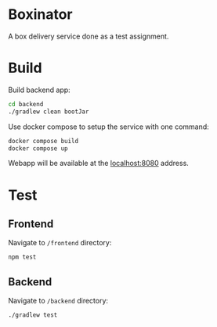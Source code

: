 # Boxinator 

A box delivery service done as a test assignment.

# Build

Build backend app: 

```bash
cd backend
./gradlew clean bootJar
```

Use docker compose to setup the service with one command:

````bash
docker compose build
docker compose up
````

Webapp will be available at the [localhost:8080]() address.

# Test

## Frontend

Navigate to `/frontend` directory:

````bash 
npm test
````

## Backend

Navigate to `/backend` directory:

````bash 
./gradlew test
````


